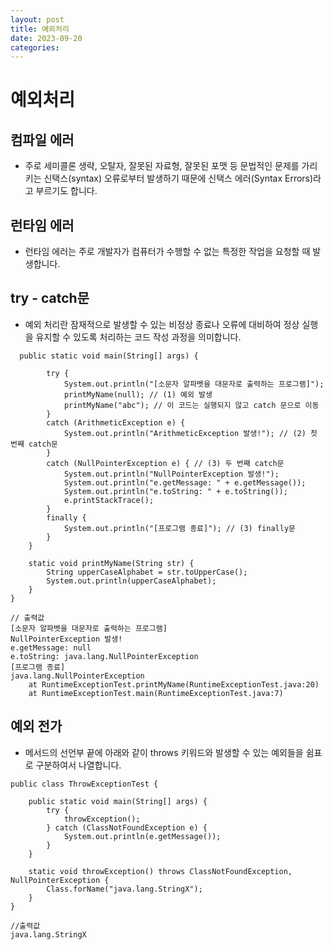 ```yaml
---
layout: post
title: 예외처리
date: 2023-09-20
categories:
---
```


# 예외처리

## 컴파일 에러

* 주로 세미콜론 생략, 오탈자, 잘못된 자료형, 잘못된 포맷 등 문법적인 문제를 가리키는 신택스(syntax) 오류로부터 발생하기 때문에 신택스 에러(Syntax Errors)라고 부르기도 합니다.

## 런타임 에러

* 런타임 에러는 주로 개발자가 컴퓨터가 수행할 수 없는 특정한 작업을 요청할 때 발생합니다.

## try - catch문
* 예외 처리란 잠재적으로 발생할 수 있는 비정상 종료나 오류에 대비하여 정상 실행을 유지할 수 있도록 처리하는 코드 작성 과정을 의미합니다.

```
  public static void main(String[] args) {

        try {
            System.out.println("[소문자 알파벳을 대문자로 출력하는 프로그램]");
            printMyName(null); // (1) 예외 발생
            printMyName("abc"); // 이 코드는 실행되지 않고 catch 문으로 이동
        } 
        catch (ArithmeticException e) {
            System.out.println("ArithmeticException 발생!"); // (2) 첫 번째 catch문
        } 
        catch (NullPointerException e) { // (3) 두 번째 catch문
            System.out.println("NullPointerException 발생!"); 
            System.out.println("e.getMessage: " + e.getMessage()); 
            System.out.println("e.toString: " + e.toString()); 
            e.printStackTrace();
        } 
        finally {
            System.out.println("[프로그램 종료]"); // (3) finally문
        }
    }

    static void printMyName(String str) {
        String upperCaseAlphabet = str.toUpperCase();
        System.out.println(upperCaseAlphabet);
    }
}

// 출력값
[소문자 알파벳을 대문자로 출력하는 프로그램]
NullPointerException 발생!
e.getMessage: null
e.toString: java.lang.NullPointerException
[프로그램 종료]
java.lang.NullPointerException
	at RuntimeExceptionTest.printMyName(RuntimeExceptionTest.java:20)
	at RuntimeExceptionTest.main(RuntimeExceptionTest.java:7)
```

## 예외 전가

* 메서드의 선언부 끝에 아래와 같이 throws 키워드와 발생할 수 있는 예외들을 쉼표로 구분하여서 나열합니다.

```
public class ThrowExceptionTest {

    public static void main(String[] args) {
        try {
            throwException();
        } catch (ClassNotFoundException e) {
            System.out.println(e.getMessage());
        }
    }

    static void throwException() throws ClassNotFoundException, NullPointerException {
        Class.forName("java.lang.StringX");
    }
}

//출력값
java.lang.StringX
```

